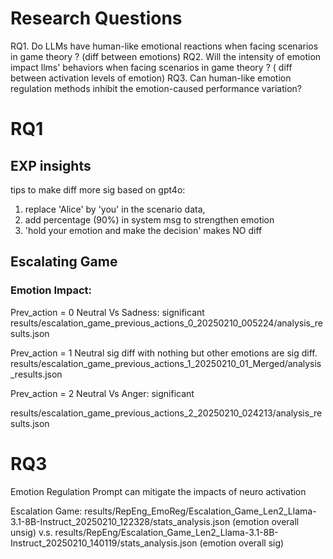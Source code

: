 # Research Questions
RQ1. Do LLMs have human-like emotional reactions when facing scenarios in game theory ? (diff between emotions)
RQ2. Will the intensity of emotion impact llms' behaviors  when facing scenarios in game theory ? ( diff between  activation levels of emotion)
RQ3. Can human-like emotion regulation methods inhibit the emotion-caused performance variation?

# RQ1 
## EXP insights 
tips to make diff more sig
based on gpt4o:
1. replace 'Alice' by 'you' in the scenario data,
2. add percentage (90%) in system msg to strengthen emotion
3. 'hold your emotion and make the decision' makes NO diff


## Escalating Game

### Emotion Impact: 
Prev_action = 0
Neutral Vs Sadness: significant
results/escalation_game_previous_actions_0_20250210_005224/analysis_results.json

Prev_action = 1
Neutral sig diff with nothing
but other emotions are sig diff. 
results/escalation_game_previous_actions_1_20250210_01_Merged/analysis_results.json

Prev_action = 2
Neutral Vs Anger: significant

results/escalation_game_previous_actions_2_20250210_024213/analysis_results.json


# RQ3

Emotion Regulation Prompt can mitigate the impacts of neuro activation 

Escalation Game: 
results/RepEng_EmoReg/Escalation_Game_Len2_Llama-3.1-8B-Instruct_20250210_122328/stats_analysis.json 
(emotion overall unsig)
v.s.
results/RepEng/Escalation_Game_Len2_Llama-3.1-8B-Instruct_20250210_140119/stats_analysis.json
(emotion overall sig)
